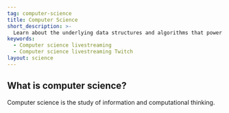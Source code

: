 ```yaml
---
tag: computer-science
title: Computer Science
short_description: >-
  Learn about the underlying data structures and algorithms that power millions of applications.
keywords:
  - Computer science livestreaming
  - Computer science livestreaming Twitch
layout: science
---
```

## What is computer science?

Computer science is the study of information and computational thinking.
